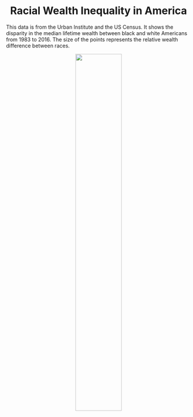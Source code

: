 <h1 align="center">
Racial Wealth Inequality in America
</h1>

This data is from the Urban Institute and the US Census. It shows the disparity in the median lifetime wealth between black and white Americans from 1983 to 2016. The size of the points represents the relative wealth difference between races. 

<p align="center">
<img src="https://github.com/nrennie/tidytuesday/blob/main/2021/09-02-2021/09022021.gif?raw=true" width="50%">
</p>


